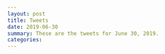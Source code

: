 ```yaml
---
layout: post
title: Tweets
date: 2019-06-30
summary: These are the tweets for June 30, 2019.
categories:
---
```


